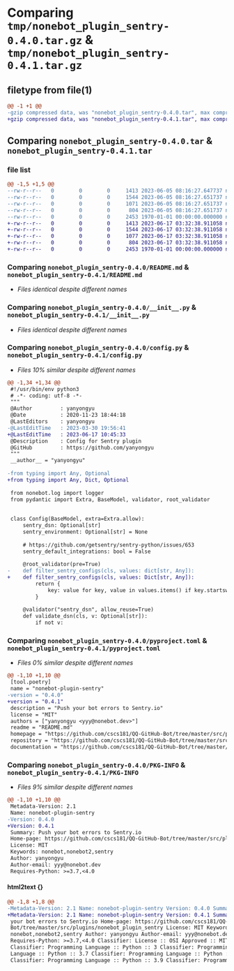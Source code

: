 # Comparing `tmp/nonebot_plugin_sentry-0.4.0.tar.gz` & `tmp/nonebot_plugin_sentry-0.4.1.tar.gz`

## filetype from file(1)

```diff
@@ -1 +1 @@
-gzip compressed data, was "nonebot_plugin_sentry-0.4.0.tar", max compression
+gzip compressed data, was "nonebot_plugin_sentry-0.4.1.tar", max compression
```

## Comparing `nonebot_plugin_sentry-0.4.0.tar` & `nonebot_plugin_sentry-0.4.1.tar`

### file list

```diff
@@ -1,5 +1,5 @@
--rw-r--r--   0        0        0     1413 2023-06-05 08:16:27.647737 nonebot_plugin_sentry-0.4.0/README.md
--rw-r--r--   0        0        0     1544 2023-06-05 08:16:27.651737 nonebot_plugin_sentry-0.4.0/__init__.py
--rw-r--r--   0        0        0     1071 2023-06-05 08:16:27.651737 nonebot_plugin_sentry-0.4.0/config.py
--rw-r--r--   0        0        0      804 2023-06-05 08:16:27.651737 nonebot_plugin_sentry-0.4.0/pyproject.toml
--rw-r--r--   0        0        0     2453 1970-01-01 00:00:00.000000 nonebot_plugin_sentry-0.4.0/PKG-INFO
+-rw-r--r--   0        0        0     1413 2023-06-17 03:32:38.911058 nonebot_plugin_sentry-0.4.1/README.md
+-rw-r--r--   0        0        0     1544 2023-06-17 03:32:38.911058 nonebot_plugin_sentry-0.4.1/__init__.py
+-rw-r--r--   0        0        0     1077 2023-06-17 03:32:38.911058 nonebot_plugin_sentry-0.4.1/config.py
+-rw-r--r--   0        0        0      804 2023-06-17 03:32:38.911058 nonebot_plugin_sentry-0.4.1/pyproject.toml
+-rw-r--r--   0        0        0     2453 1970-01-01 00:00:00.000000 nonebot_plugin_sentry-0.4.1/PKG-INFO
```

### Comparing `nonebot_plugin_sentry-0.4.0/README.md` & `nonebot_plugin_sentry-0.4.1/README.md`

 * *Files identical despite different names*

### Comparing `nonebot_plugin_sentry-0.4.0/__init__.py` & `nonebot_plugin_sentry-0.4.1/__init__.py`

 * *Files identical despite different names*

### Comparing `nonebot_plugin_sentry-0.4.0/config.py` & `nonebot_plugin_sentry-0.4.1/config.py`

 * *Files 10% similar despite different names*

```diff
@@ -1,34 +1,34 @@
 #!/usr/bin/env python3
 # -*- coding: utf-8 -*-
 """
 @Author         : yanyongyu
 @Date           : 2020-11-23 18:44:18
 @LastEditors    : yanyongyu
-@LastEditTime   : 2023-03-30 19:56:41
+@LastEditTime   : 2023-06-17 10:45:33
 @Description    : Config for Sentry plugin
 @GitHub         : https://github.com/yanyongyu
 """
 __author__ = "yanyongyu"
 
-from typing import Any, Optional
+from typing import Any, Dict, Optional
 
 from nonebot.log import logger
 from pydantic import Extra, BaseModel, validator, root_validator
 
 
 class Config(BaseModel, extra=Extra.allow):
     sentry_dsn: Optional[str]
     sentry_environment: Optional[str] = None
 
     # https://github.com/getsentry/sentry-python/issues/653
     sentry_default_integrations: bool = False
 
     @root_validator(pre=True)
-    def filter_sentry_configs(cls, values: dict[str, Any]):
+    def filter_sentry_configs(cls, values: Dict[str, Any]):
         return {
             key: value for key, value in values.items() if key.startswith("sentry_")
         }
 
     @validator("sentry_dsn", allow_reuse=True)
     def validate_dsn(cls, v: Optional[str]):
         if not v:
```

### Comparing `nonebot_plugin_sentry-0.4.0/pyproject.toml` & `nonebot_plugin_sentry-0.4.1/pyproject.toml`

 * *Files 0% similar despite different names*

```diff
@@ -1,10 +1,10 @@
 [tool.poetry]
 name = "nonebot-plugin-sentry"
-version = "0.4.0"
+version = "0.4.1"
 description = "Push your bot errors to Sentry.io"
 license = "MIT"
 authors = ["yanyongyu <yyy@nonebot.dev>"]
 readme = "README.md"
 homepage = "https://github.com/cscs181/QQ-GitHub-Bot/tree/master/src/plugins/nonebot_plugin_sentry"
 repository = "https://github.com/cscs181/QQ-GitHub-Bot/tree/master/src/plugins/nonebot_plugin_sentry"
 documentation = "https://github.com/cscs181/QQ-GitHub-Bot/tree/master/src/plugins/nonebot_plugin_sentry#readme"
```

### Comparing `nonebot_plugin_sentry-0.4.0/PKG-INFO` & `nonebot_plugin_sentry-0.4.1/PKG-INFO`

 * *Files 9% similar despite different names*

```diff
@@ -1,10 +1,10 @@
 Metadata-Version: 2.1
 Name: nonebot-plugin-sentry
-Version: 0.4.0
+Version: 0.4.1
 Summary: Push your bot errors to Sentry.io
 Home-page: https://github.com/cscs181/QQ-GitHub-Bot/tree/master/src/plugins/nonebot_plugin_sentry
 License: MIT
 Keywords: nonebot,nonebot2,sentry
 Author: yanyongyu
 Author-email: yyy@nonebot.dev
 Requires-Python: >=3.7,<4.0
```

#### html2text {}

```diff
@@ -1,8 +1,8 @@
-Metadata-Version: 2.1 Name: nonebot-plugin-sentry Version: 0.4.0 Summary: Push
+Metadata-Version: 2.1 Name: nonebot-plugin-sentry Version: 0.4.1 Summary: Push
 your bot errors to Sentry.io Home-page: https://github.com/cscs181/QQ-GitHub-
 Bot/tree/master/src/plugins/nonebot_plugin_sentry License: MIT Keywords:
 nonebot,nonebot2,sentry Author: yanyongyu Author-email: yyy@nonebot.dev
 Requires-Python: >=3.7,<4.0 Classifier: License :: OSI Approved :: MIT License
 Classifier: Programming Language :: Python :: 3 Classifier: Programming
 Language :: Python :: 3.7 Classifier: Programming Language :: Python :: 3.8
 Classifier: Programming Language :: Python :: 3.9 Classifier: Programming
```

